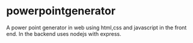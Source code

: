 # powerpointgenerator
A power point generator in web using html,css and javascript in the front end. In the backend uses nodejs with express.
